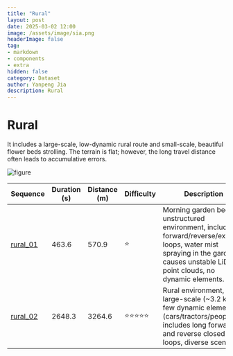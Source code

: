 ```yaml
---
title: "Rural"
layout: post
date: 2025-03-02 12:00
image: /assets/image/sia.png
headerImage: false
tag:
- markdown
- components
- extra
hidden: false
category: Dataset
author: Yanpeng Jia
description: Rural
---
```


# Rural

It includes a large-scale, low-dynamic rural route and small-scale, beautiful flower beds strolling. The terrain is flat; however, the long travel distance often leads to accumulative errors.

![figure](../../assets/image/rural.png)

| Sequence   | Duration (s) | Distance (m) | Difficulty | Description | Ground Truth |
|------------|-------------|-------------|------------|-------------|-------------|
| [rural_01](https://1drv.ms/u/c/c1806c2e19f2193f/EbIBPMQxrZ1Kk6i0bimlpd8BaKUWKYbxIYxD1LWoyHcC9A?e=2P4ZOz)   | 463.6       | 570.9       | ⭐         | Morning garden bed, unstructured environment, includes forward/reverse/extreme loops, water mist spraying in the garden causes unstable LiDAR point clouds, no dynamic elements. | [ground truth](https://1drv.ms/t/c/c1806c2e19f2193f/EcStSmFJINBEmOh-VRMb9eYBaFVfPx1U5kYsUyYkYoqoUQ?e=BylNjX) |
| [rural_02](https://1drv.ms/u/c/c1806c2e19f2193f/EWwFUdj_lJRLhPgIDeOGF5YBIvOfEahNrdugIaopByrx4Q?e=5W57x7)   | 2648.3      | 3264.6      | ⭐⭐⭐⭐⭐     | Rural environment, large-scale (~3.2 km), few dynamic elements (cars/tractors/people), includes long forward and reverse closed loops, diverse scenes. | ground truth |






